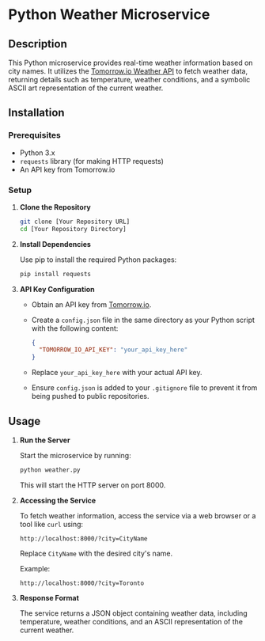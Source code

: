 # Python Weather Microservice

## Description

This Python microservice provides real-time weather information based on city names. It utilizes the [Tomorrow.io Weather API](https://www.tomorrow.io/weather-api/) to fetch weather data, returning details such as temperature, weather conditions, and a symbolic ASCII art representation of the current weather.

## Installation

### Prerequisites

- Python 3.x
- `requests` library (for making HTTP requests)
- An API key from Tomorrow.io

### Setup

1. **Clone the Repository**

   ```bash
   git clone [Your Repository URL]
   cd [Your Repository Directory]
   ```

2. **Install Dependencies**

   Use pip to install the required Python packages:

   ```bash
   pip install requests
   ```

3. **API Key Configuration**

   - Obtain an API key from [Tomorrow.io](https://www.tomorrow.io/weather-api/).
   - Create a `config.json` file in the same directory as your Python script with the following content:

     ```json
     {
       "TOMORROW_IO_API_KEY": "your_api_key_here"
     }
     ```
   - Replace `your_api_key_here` with your actual API key.
   - Ensure `config.json` is added to your `.gitignore` file to prevent it from being pushed to public repositories.

## Usage

1. **Run the Server**

   Start the microservice by running:

   ```bash
   python weather.py
   ```

   This will start the HTTP server on port 8000.

2. **Accessing the Service**

   To fetch weather information, access the service via a web browser or a tool like `curl` using:

   ```
   http://localhost:8000/?city=CityName
   ```

   Replace `CityName` with the desired city's name.

   Example:
   ```
   http://localhost:8000/?city=Toronto
   ```

3. **Response Format**

   The service returns a JSON object containing weather data, including temperature, weather conditions, and an ASCII representation of the current weather.

